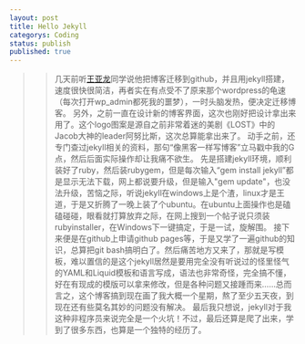 ```yaml
---
layout: post
title: Hello Jekyll
categorys: Coding
status: publish
published: true
---
```

>>几天前听[王亚龙](http:blog.yalog.com,"yalog")同学说他把博客迁移到github，并且用jekyll搭建，速度很快很简洁，再者实在有点受不了原来那个wordpress的龟速（每次打开wp_admin都死我的噩梦），一时头脑发热，便决定迁移博客。
>>另外，之前一直在设计新的博客界面，这次也刚好把设计拿出来用了。这个logo图案是源自之前非常着迷的美剧《LOST》中的Jacob大神的leader阿努比斯，这次总算能拿出来了。
>>动手之前，还专门查过jekyll相关的资料，那句“像黑客一样写博客”立马戳中我的G点，然后后面实际操作却让我痛不欲生。
>>先是搭建jekyll环境，顺利装好了ruby，然后装rubygem，但是每次输入“gem install jekyll”都是显示无法下载，网上都说要升级，但是输入"gem update"，也没法升级，苦恼之际，听说jekyll在windows上是个渣，linux才是王道，于是又折腾了一晚上装了个ubuntu。在ubuntu上面操作也是磕磕碰碰，眼看就打算放弃之际，在网上搜到一个帖子说只须装rubyinstaller，在Windows下一键搞定，于是一试，旋解围。
>>接下来便是在github上申请github pages等，于是又学了一遍github的知识，总算把git bash搞明白了。然后痛苦地方又来了，那就是写模板，难以置信的是这个jekyll居然是要用完全没有听说过的怪里怪气的YAML和Liquid模板和语言写成，语法也非常奇怪，完全搞不懂，好在有现成的模版可以拿来修改，但是各种问题又接踵而来……总而言之，这个博客搞到现在画了我大概一个星期，熬了至少五天夜，到现在还有些莫名其妙的问题没有解决。
>>最后我只想说，jekyll对于我这种非程序员来说完全是一个火坑！不过，最后还算是爬了出来，学到了很多东西，也算是一个独特的经历了。
